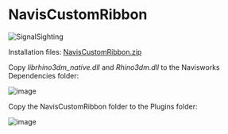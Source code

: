 # NavisCustomRibbon

![SignalSighting](https://user-images.githubusercontent.com/27025848/235842982-7b11ebfd-9fdd-4b26-97eb-b649d1cad3a5.gif)

Installation files: [NavisCustomRibbon.zip](https://github.com/giobel/SignalSighting/files/11291662/NavisCustomRibbon.zip)

Copy *librhino3dm_native.dll* and *Rhino3dm.dll* to the Navisworks Dependencies folder:

![image](https://user-images.githubusercontent.com/27025848/235382040-8aaaf20b-b344-4059-8515-24f48b0fb048.png)

Copy the NavisCustomRibbon folder to the Plugins folder:

![image](https://user-images.githubusercontent.com/27025848/235382123-d2496b72-c2eb-4259-90cd-ead91b23c5be.png)


